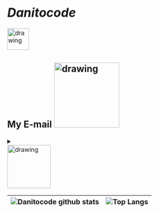 # *Danitocode*

<a href="https://www.linkedin.com/in/daniel-felipe-casta%C3%B1eda-s%C3%A1nchez-4a50451b5/">
  <img src="https://user-images.githubusercontent.com/62465732/144763350-15af1fed-596c-48ff-af8a-67010938f360.png" alt="drawing" width="50"/>
</a>


## My E-mail <img src="https://user-images.githubusercontent.com/62465732/144763801-038cf18a-32af-46e2-a543-54c6493d2fee.png" alt="drawing" width="150x70"/>
<details>
  <summary></summary>
  
  ## Heading
  1. Item
  2. list
     * Item
     * Item
```js
	console.log('code');
```

- code
	```js
		console.log('also code');
	```
</details>

<img src="https://user-images.githubusercontent.com/62465732/144763244-9445b98c-bd55-4a0c-a267-d511664f035c.gif" alt="drawing" width="100"/>




![Danitocode github stats](https://github-readme-stats.vercel.app/api?username=Danitocode&show_icons=true&theme=vue-dark)|![Top Langs](https://github-readme-stats.vercel.app/api/top-langs/?username=Danitocode&theme=vue-dark&layout=compact)
-|-

